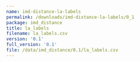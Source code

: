 ```yaml
---
name: imd-distance-la-labels
permalink: /downloads/imd-distance-la-labels/0_1
package: imd_distance
title: la_labels
filename: la_labels.csv
version: '0.1'
full_version: '0.1'
file: /data/imd_distance/0.1/la_labels.csv
---
```

